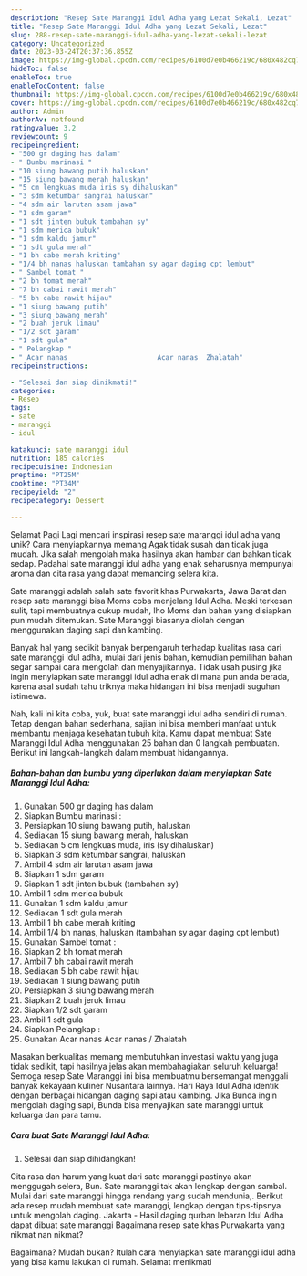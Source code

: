```yaml
---
description: "Resep Sate Maranggi Idul Adha yang Lezat Sekali, Lezat"
title: "Resep Sate Maranggi Idul Adha yang Lezat Sekali, Lezat"
slug: 288-resep-sate-maranggi-idul-adha-yang-lezat-sekali-lezat
category: Uncategorized
date: 2023-03-24T20:37:36.855Z
image: https://img-global.cpcdn.com/recipes/6100d7e0b466219c/680x482cq70/sate-maranggi-idul-adha-foto-resep-utama.jpg
hideToc: false
enableToc: true
enableTocContent: false
thumbnail: https://img-global.cpcdn.com/recipes/6100d7e0b466219c/680x482cq70/sate-maranggi-idul-adha-foto-resep-utama.jpg
cover: https://img-global.cpcdn.com/recipes/6100d7e0b466219c/680x482cq70/sate-maranggi-idul-adha-foto-resep-utama.jpg
author: Admin
authorAv: notfound
ratingvalue: 3.2
reviewcount: 9
recipeingredient:
- "500 gr daging has dalam"
- " Bumbu marinasi "
- "10 siung bawang putih haluskan"
- "15 siung bawang merah haluskan"
- "5 cm lengkuas muda iris sy dihaluskan"
- "3 sdm ketumbar sangrai haluskan"
- "4 sdm air larutan asam jawa"
- "1 sdm garam"
- "1 sdt jinten bubuk tambahan sy"
- "1 sdm merica bubuk"
- "1 sdm kaldu jamur"
- "1 sdt gula merah"
- "1 bh cabe merah kriting"
- "1/4 bh nanas haluskan tambahan sy agar daging cpt lembut"
- " Sambel tomat "
- "2 bh tomat merah"
- "7 bh cabai rawit merah"
- "5 bh cabe rawit hijau"
- "1 siung bawang putih"
- "3 siung bawang merah"
- "2 buah jeruk limau"
- "1/2 sdt garam"
- "1 sdt gula"
- " Pelangkap "
- " Acar nanas                      Acar nanas  Zhalatah"
recipeinstructions:

- "Selesai dan siap dinikmati!"
categories:
- Resep
tags:
- sate
- maranggi
- idul

katakunci: sate maranggi idul 
nutrition: 185 calories
recipecuisine: Indonesian
preptime: "PT25M"
cooktime: "PT34M"
recipeyield: "2"
recipecategory: Dessert

---
```



Selamat Pagi Lagi mencari inspirasi resep sate maranggi idul adha yang unik? Cara menyiapkannya memang Agak tidak susah dan tidak juga mudah. Jika salah mengolah maka hasilnya akan hambar dan bahkan tidak sedap. Padahal sate maranggi idul adha yang enak seharusnya mempunyai aroma dan cita rasa yang dapat memancing selera kita.


Sate maranggi adalah salah sate favorit khas Purwakarta, Jawa Barat dan resep sate maranggi bisa Moms coba menjelang Idul Adha. Meski terkesan sulit, tapi membuatnya cukup mudah, lho Moms dan bahan yang disiapkan pun mudah ditemukan. Sate Maranggi biasanya diolah dengan menggunakan daging sapi dan kambing.

Banyak hal yang sedikit banyak berpengaruh terhadap kualitas rasa dari sate maranggi idul adha, mulai dari jenis bahan, kemudian pemilihan bahan segar sampai cara mengolah dan menyajikannya. Tidak usah pusing jika ingin menyiapkan sate maranggi idul adha enak di mana pun anda berada, karena asal sudah tahu triknya maka hidangan ini bisa menjadi suguhan istimewa.


Nah, kali ini kita coba, yuk, buat sate maranggi idul adha sendiri di rumah. Tetap dengan bahan sederhana, sajian ini bisa memberi manfaat untuk membantu menjaga kesehatan tubuh kita. Kamu dapat membuat Sate Maranggi Idul Adha menggunakan 25 bahan dan 0 langkah pembuatan. Berikut ini langkah-langkah dalam membuat hidangannya.

<!--inarticleads1-->

##### Bahan-bahan dan bumbu yang diperlukan dalam menyiapkan Sate Maranggi Idul Adha:

1. Gunakan 500 gr daging has dalam
1. Siapkan  Bumbu marinasi :
1. Persiapkan 10 siung bawang putih, haluskan
1. Sediakan 15 siung bawang merah, haluskan
1. Sediakan 5 cm lengkuas muda, iris (sy dihaluskan)
1. Siapkan 3 sdm ketumbar sangrai, haluskan
1. Ambil 4 sdm air larutan asam jawa
1. Siapkan 1 sdm garam
1. Siapkan 1 sdt jinten bubuk (tambahan sy)
1. Ambil 1 sdm merica bubuk
1. Gunakan 1 sdm kaldu jamur
1. Sediakan 1 sdt gula merah
1. Ambil 1 bh cabe merah kriting
1. Ambil 1/4 bh nanas, haluskan (tambahan sy agar daging cpt lembut)
1. Gunakan  Sambel tomat :
1. Siapkan 2 bh tomat merah
1. Ambil 7 bh cabai rawit merah
1. Sediakan 5 bh cabe rawit hijau
1. Sediakan 1 siung bawang putih
1. Persiapkan 3 siung bawang merah
1. Siapkan 2 buah jeruk limau
1. Siapkan 1/2 sdt garam
1. Ambil 1 sdt gula
1. Siapkan  Pelangkap :
1. Gunakan  Acar nanas                      Acar nanas / Zhalatah


Masakan berkualitas memang membutuhkan investasi waktu yang juga tidak sedikit, tapi hasilnya jelas akan membahagiakan seluruh keluarga! Semoga resep Sate Maranggi ini bisa membuatmu bersemangat menggali banyak kekayaan kuliner Nusantara lainnya. Hari Raya Idul Adha identik dengan berbagai hidangan daging sapi atau kambing. Jika Bunda ingin mengolah daging sapi, Bunda bisa menyajikan sate maranggi untuk keluarga dan para tamu. 

<!--inarticleads2-->

##### Cara buat Sate Maranggi Idul Adha:


1. Selesai dan siap dihidangkan!

Cita rasa dan harum yang kuat dari sate maranggi pastinya akan menggugah selera, Bun. Sate maranggi tak akan lengkap dengan sambal. Mulai dari sate maranggi hingga rendang yang sudah mendunia,. Berikut ada resep mudah membuat sate maranggi, lengkap dengan tips-tipsnya untuk mengolah daging. Jakarta - Hasil daging qurban lebaran Idul Adha dapat dibuat sate maranggi Bagaimana resep sate khas Purwakarta yang nikmat nan nikmat? 

Bagaimana? Mudah bukan? Itulah cara menyiapkan sate maranggi idul adha yang bisa kamu lakukan di rumah. Selamat menikmati
